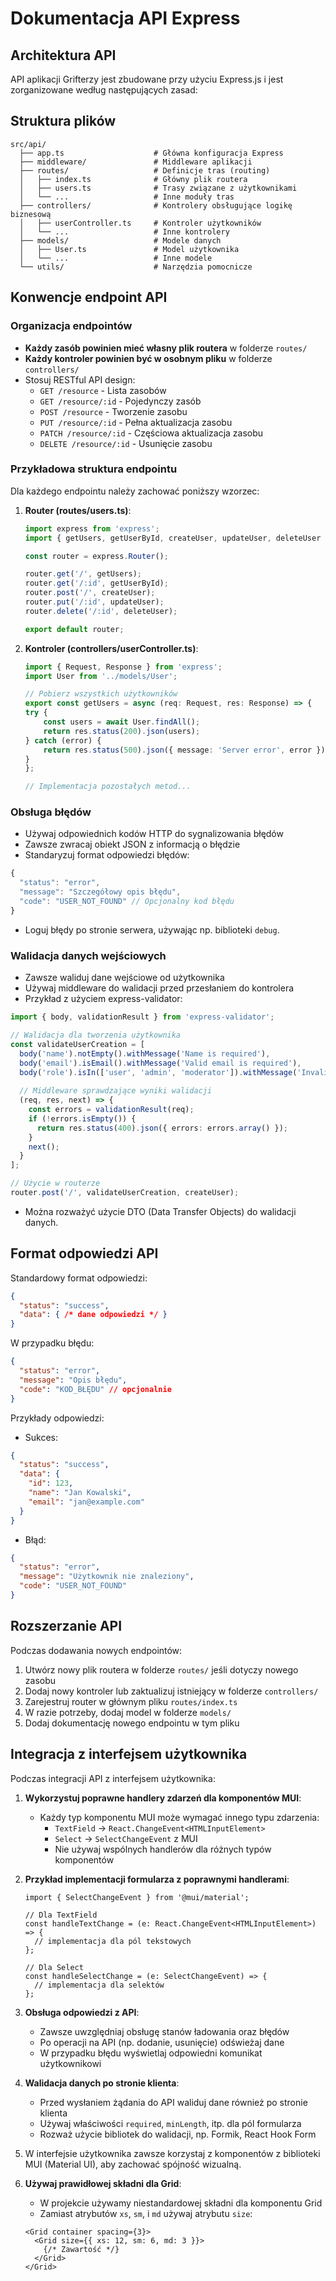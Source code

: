 # Dokumentacja API Express

## Architektura API

API aplikacji Grifterzy jest zbudowane przy użyciu Express.js i jest zorganizowane według następujących zasad:

## Struktura plików

```text
src/api/
  ├── app.ts                    # Główna konfiguracja Express
  ├── middleware/               # Middleware aplikacji
  ├── routes/                   # Definicje tras (routing)
  │   ├── index.ts              # Główny plik routera
  │   ├── users.ts              # Trasy związane z użytkownikami
  │   └── ...                   # Inne moduły tras
  ├── controllers/              # Kontrolery obsługujące logikę biznesową
  │   ├── userController.ts     # Kontroler użytkowników
  │   └── ...                   # Inne kontrolery
  ├── models/                   # Modele danych
  │   ├── User.ts               # Model użytkownika
  │   └── ...                   # Inne modele
  └── utils/                    # Narzędzia pomocnicze
```

## Konwencje endpoint API

### Organizacja endpointów

- **Każdy zasób powinien mieć własny plik routera** w folderze `routes/`
- **Każdy kontroler powinien być w osobnym pliku** w folderze `controllers/`
- Stosuj RESTful API design:
  - `GET /resource` - Lista zasobów
  - `GET /resource/:id` - Pojedynczy zasób
  - `POST /resource` - Tworzenie zasobu
  - `PUT /resource/:id` - Pełna aktualizacja zasobu
  - `PATCH /resource/:id` - Częściowa aktualizacja zasobu
  - `DELETE /resource/:id` - Usunięcie zasobu

### Przykładowa struktura endpointu

Dla każdego endpointu należy zachować poniższy wzorzec:

1. **Router (routes/users.ts)**:

    ```typescript
    import express from 'express';
    import { getUsers, getUserById, createUser, updateUser, deleteUser } from '../controllers/userController';

    const router = express.Router();

    router.get('/', getUsers);
    router.get('/:id', getUserById);
    router.post('/', createUser);
    router.put('/:id', updateUser);
    router.delete('/:id', deleteUser);

    export default router;
    ```

2. **Kontroler (controllers/userController.ts)**:

    ```typescript
    import { Request, Response } from 'express';
    import User from '../models/User';

    // Pobierz wszystkich użytkowników
    export const getUsers = async (req: Request, res: Response) => {
    try {
        const users = await User.findAll();
        return res.status(200).json(users);
    } catch (error) {
        return res.status(500).json({ message: 'Server error', error });
    }
    };

    // Implementacja pozostałych metod...
    ```

### Obsługa błędów

- Używaj odpowiednich kodów HTTP do sygnalizowania błędów
- Zawsze zwracaj obiekt JSON z informacją o błędzie
- Standaryzuj format odpowiedzi błędów:

```typescript
{
  "status": "error",
  "message": "Szczegółowy opis błędu",
  "code": "USER_NOT_FOUND" // Opcjonalny kod błędu
}
```

- Loguj błędy po stronie serwera, używając np. biblioteki `debug`.

### Walidacja danych wejściowych

- Zawsze waliduj dane wejściowe od użytkownika
- Używaj middleware do walidacji przed przesłaniem do kontrolera
- Przykład z użyciem express-validator:

```typescript
import { body, validationResult } from 'express-validator';

// Walidacja dla tworzenia użytkownika
const validateUserCreation = [
  body('name').notEmpty().withMessage('Name is required'),
  body('email').isEmail().withMessage('Valid email is required'),
  body('role').isIn(['user', 'admin', 'moderator']).withMessage('Invalid role'),
  
  // Middleware sprawdzające wyniki walidacji
  (req, res, next) => {
    const errors = validationResult(req);
    if (!errors.isEmpty()) {
      return res.status(400).json({ errors: errors.array() });
    }
    next();
  }
];

// Użycie w routerze
router.post('/', validateUserCreation, createUser);
```

- Można rozważyć użycie DTO (Data Transfer Objects) do walidacji danych.

## Format odpowiedzi API

Standardowy format odpowiedzi:

```json
{
  "status": "success",
  "data": { /* dane odpowiedzi */ }
}
```

W przypadku błędu:

```json
{
  "status": "error",
  "message": "Opis błędu",
  "code": "KOD_BŁĘDU" // opcjonalnie
}
```

Przykłady odpowiedzi:

- Sukces:

```json
{
  "status": "success",
  "data": {
    "id": 123,
    "name": "Jan Kowalski",
    "email": "jan@example.com"
  }
}
```

- Błąd:

```json
{
  "status": "error",
  "message": "Użytkownik nie znaleziony",
  "code": "USER_NOT_FOUND"
}
```

## Rozszerzanie API

Podczas dodawania nowych endpointów:

1. Utwórz nowy plik routera w folderze `routes/` jeśli dotyczy nowego zasobu
2. Dodaj nowy kontroler lub zaktualizuj istniejący w folderze `controllers/`
3. Zarejestruj router w głównym pliku `routes/index.ts`
4. W razie potrzeby, dodaj model w folderze `models/`
5. Dodaj dokumentację nowego endpointu w tym pliku

## Integracja z interfejsem użytkownika

Podczas integracji API z interfejsem użytkownika:

1. **Wykorzystuj poprawne handlery zdarzeń dla komponentów MUI**:
   - Każdy typ komponentu MUI może wymagać innego typu zdarzenia:
     - `TextField` → `React.ChangeEvent<HTMLInputElement>`
     - `Select` → `SelectChangeEvent` z MUI
     - Nie używaj wspólnych handlerów dla różnych typów komponentów

2. **Przykład implementacji formularza z poprawnymi handlerami**:

   ```tsx
   import { SelectChangeEvent } from '@mui/material';
   
   // Dla TextField
   const handleTextChange = (e: React.ChangeEvent<HTMLInputElement>) => {
     // implementacja dla pól tekstowych
   };
   
   // Dla Select
   const handleSelectChange = (e: SelectChangeEvent) => {
     // implementacja dla selektów
   };
   ```

3. **Obsługa odpowiedzi z API**:
   - Zawsze uwzględniaj obsługę stanów ładowania oraz błędów
   - Po operacji na API (np. dodanie, usunięcie) odświeżaj dane
   - W przypadku błędu wyświetlaj odpowiedni komunikat użytkownikowi

4. **Walidacja danych po stronie klienta**:
   - Przed wysłaniem żądania do API waliduj dane również po stronie klienta
   - Używaj właściwości `required`, `minLength`, itp. dla pól formularza
   - Rozważ użycie bibliotek do walidacji, np. Formik, React Hook Form

5. W interfejsie użytkownika zawsze korzystaj z komponentów z biblioteki MUI (Material UI), aby zachować spójność wizualną.

6. **Używaj prawidłowej składni dla Grid**:
   - W projekcie używamy niestandardowej składni dla komponentu Grid
   - Zamiast atrybutów `xs`, `sm`, i `md` używaj atrybutu `size`:
   
   ```tsx
   <Grid container spacing={3}>
     <Grid size={{ xs: 12, sm: 6, md: 3 }}>
       {/* Zawartość */}
     </Grid>
   </Grid>
   ```
